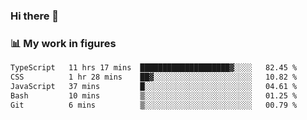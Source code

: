 ### Hi there 👋

### 📊 My work in figures

<!--START_SECTION:waka-->

```txt
TypeScript   11 hrs 17 mins  ████████████████████▓░░░░   82.45 %
CSS          1 hr 28 mins    ██▓░░░░░░░░░░░░░░░░░░░░░░   10.82 %
JavaScript   37 mins         █░░░░░░░░░░░░░░░░░░░░░░░░   04.61 %
Bash         10 mins         ▒░░░░░░░░░░░░░░░░░░░░░░░░   01.25 %
Git          6 mins          ▒░░░░░░░░░░░░░░░░░░░░░░░░   00.79 %
```

<!--END_SECTION:waka-->
